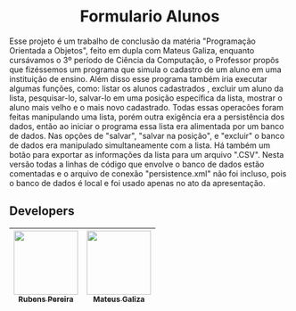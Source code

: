 <h1 align="center"> Formulario Alunos </h1>
   Esse projeto é um trabalho de conclusão da matéria "Programação Orientada a Objetos", feito em dupla com Mateus Galiza, enquanto cursávamos o 3º período de Ciência da Computação, 
   o Professor propôs que fizéssemos um programa que simula o cadastro de um aluno em uma instituição de ensino. Além disso esse programa também iria executar algumas funções, como: listar os alunos cadastrados
  , excluir um aluno da lista, pesquisar-lo, salvar-lo em uma posição específica da lista, mostrar o aluno mais velho e o mais novo cadastrado. Todas essas operacões foram feitas manipulando uma lista, porém outra
  exigência era a persistência dos dados, então ao iniciar o programa essa lista era alimentada por um banco de dados. Nas opções de "salvar", "salvar na posição", e "excluir" o banco de dados era manipulado
  simultaneamente com a lista. Há também um botão para exportar as informações da lista para um arquivo ".CSV". Nesta versão todas a linhas de código que envolve o banco de dados estão comentadas e o arquivo
  de conexão "persistence.xml" não foi incluso, pois o banco de dados é local e foi usado apenas no ato da apresentação.

  <h2>Developers</h2>

| [<img loading="lazy" src="https://github.com/Burnesz/Formulario-Aluno/assets/144557359/88060444-0bb1-481a-9b87-26b11cc7d4c5" width=115><br><sub>Rubens Pereira</sub>](https://github.com/Burnesz) |  [<img loading="lazy" src="https://github.com/Burnesz/Formulario-Aluno/assets/144557359/9865b358-a230-4fdf-9474-1e94bdc050b7" width=115><br><sub>Mateus Galiza</sub>](https://github.com/SuperGaliza)  |
| :---: | :---: |
  
